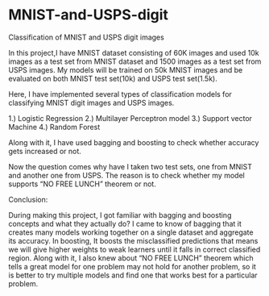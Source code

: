 # MNIST-and-USPS-digit
Classification of MNIST and USPS digit images

In this project,I have MNIST dataset consisting of 60K images and used 10k images as a test set from MNIST dataset and 1500 images as a test set from USPS images. My models will be trained on 50k MNIST images and be evaluated on both MNIST test set(10k) and USPS test set(1.5k).

Here, I have implemented several types of classification models for classifying MNIST digit images and USPS images.

1.) Logistic Regression
2.) Multilayer Perceptron model
3.) Support vector Machine
4.) Random Forest

Along with it, I have used bagging and boosting to check whether accuracy gets increased or not.

Now the question comes why have I taken two test sets, one from MNIST and another one from USPS. The reason is to check whether my model supports “NO FREE LUNCH” theorem or not.


Conclusion:

During making this project, I got familiar with bagging and boosting concepts and what they actually do?
I came to know of bagging that it creates many models working together on a single dataset and aggregate its accuracy.
In boosting, It boosts the misclassified predictions that means we will give higher weights to weak learners until it falls in
correct classified region.
Along with it, I also knew about “NO FREE LUNCH” theorem which tells a great model for one problem may not hold for another problem, so it is better to try multiple models and find one that works best for a particular problem.
